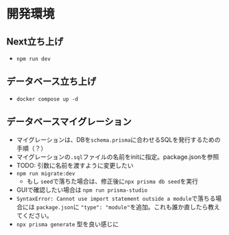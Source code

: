 # 開発環境
## Next立ち上げ 
- `npm run dev`
## データベース立ち上げ
- `docker compose up -d`
## データベースマイグレーション
- マイグレーションは、DBを`schema.prisma`に合わせるSQLを発行するための手順（？）
- マイグレーションの`.sql`ファイルの名前をinitに指定。package.jsonを参照
- TODO: 引数に名前を渡すように変更したい
- `npm run migrate:dev`
    - もし `seed`で落ちた場合は、修正後に`npx prisma db seed`を実行
- GUIで確認したい場合は `npm run prisma-studio`
- `SyntaxError: Cannot use import statement outside a module`で落ちる場合には `package.json`に `"type": "module"`を追加。これも誰か直したら教えてください。
- `npx prisma generate` 型を良い感じに
